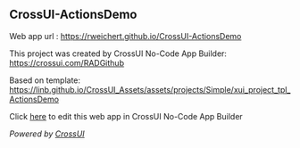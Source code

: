 ## CrossUI-ActionsDemo
Web app url : https://rweichert.github.io/CrossUI-ActionsDemo

This project was created by CrossUI No-Code App Builder: https://crossui.com/RADGithub

Based on template: https://linb.github.io/CrossUI_Assets/assets/projects/Simple/xui_project_tpl_ActionsDemo

Click [here](https://crossui.com/RADGithub/#!from=github&owner=rweichert&repo=CrossUI-ActionsDemo) to edit this web app in CrossUI No-Code App Builder

<i>Powered by [CrossUI](https://crossui.com)</i>
